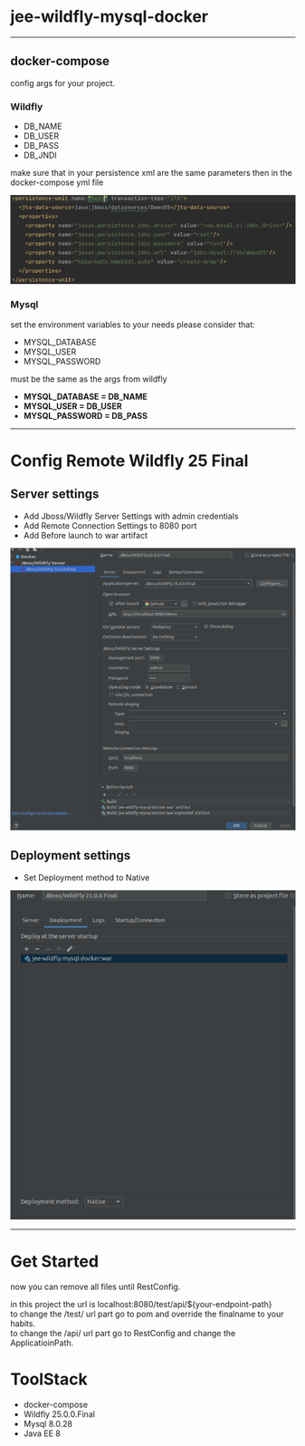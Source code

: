 # jee-wildfly-mysql-docker

---
## docker-compose
config args for your project.
### Wildfly
- DB_NAME
- DB_USER
- DB_PASS
- DB_JNDI

make sure that in your persistence xml are the same parameters then in the 
docker-compose yml file

![persistence](./readme-png/persistence-xml.png)

### Mysql
set the environment variables to your needs
please consider that:

- MYSQL_DATABASE
- MYSQL_USER
- MYSQL_PASSWORD

must be the same as the args from wildfly
- **MYSQL_DATABASE = DB_NAME**
- **MYSQL_USER = DB_USER**
- **MYSQL_PASSWORD = DB_PASS**

---
# Config Remote Wildfly 25 Final
## Server settings
- Add Jboss/Wildfly Server Settings with admin credentials
- Add Remote Connection Settings to 8080 port
- Add Before launch to war artifact

![Server](./readme-png/wildfly-server.png)
## Deployment settings
- Set Deployment method to Native

![Deployment](./readme-png/wildfly-deploy.png)

---
# Get Started

now you can remove all files until RestConfig.

in this project the url is localhost:8080/test/api/${your-endpoint-path} \
to change the /test/ url part go to pom and override the finalname to your habits. \
to change the /api/ url part go to RestConfig and change the ApplicatioinPath.

# ToolStack 
- docker-compose
- Wildfly 25.0.0.Final
- Mysql 8.0.28
- Java EE 8

